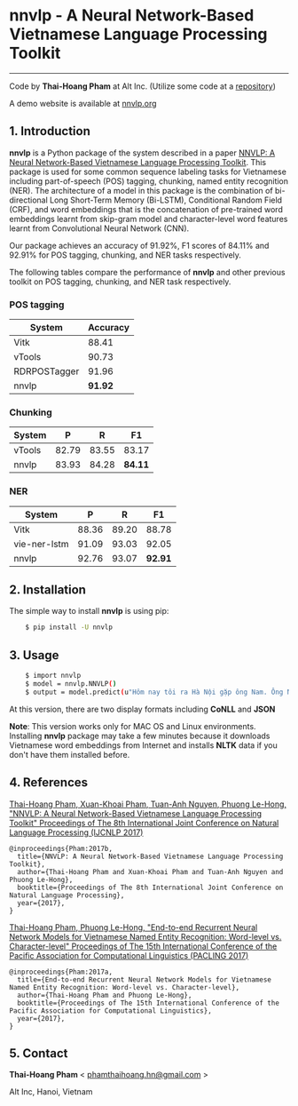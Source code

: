 # nnvlp - A Neural Network-Based Vietnamese Language Processing Toolkit
-----------------------------------------------------------------
Code by **Thai-Hoang Pham** at Alt Inc. (Utilize some code at a [repository](https://github.com/XuezheMax/LasagneNLP))

A demo website is available at [nnvlp.org](http://nnvlp.org)

## 1. Introduction
**nnvlp** is a Python package of the system described in a paper [NNVLP: A Neural Network-Based Vietnamese 
Language Processing Toolkit](https://arxiv.org/abs/1708.07241).
This package is used for some common sequence labeling tasks for Vietnamese including part-of-speech (POS) tagging, 
chunking, named entity recognition (NER).
The architecture of a model in this package is the combination of bi-directional Long Short-Term Memory (Bi-LSTM), 
Conditional Random Field (CRF), and word embeddings that is the concatenation of pre-trained word embeddings learnt 
from skip-gram model and character-level word features learnt from Convolutional Neural Network (CNN).

Our package achieves an accuracy of 91.92%, F1 scores of 84.11% and 92.91% for POS tagging, chunking, and NER tasks 
respectively.

The following tables compare the performance of **nnvlp** and other previous toolkit on POS tagging, chunking, and NER 
task respectively.

### POS tagging

| System       | Accuracy |
|--------------|----------|
| Vitk         | 88.41    |
| vTools       | 90.73    |
| RDRPOSTagger | 91.96    |
| nnvlp        | **91.92**    |

### Chunking

| System | P     | R     | F1    |
|--------|-------|-------|-------|
| vTools | 82.79 | 83.55 | 83.17 |
| nnvlp  | 83.93 | 84.28 | **84.11** |

### NER

| System       | P     | R     | F1    |
|--------------|-------|-------|-------|
| Vitk         | 88.36 | 89.20 | 88.78 |
| vie-ner-lstm | 91.09 | 93.03 | 92.05 |
| nnvlp        | 92.76 | 93.07 | **92.91** |

## 2. Installation

The simple way to install **nnvlp** is using pip:

```sh
	$ pip install -U nnvlp
```
## 3. Usage

```sh
	$ import nnvlp
	$ model = nnvlp.NNVLP()
	$ output = model.predict(u"Hôm nay tôi ra Hà Nội gặp ông Nam. Ông Nam là giảng viên đại học Bách Khoa.", display_format="CoNLL")
```

At this version, there are two display formats including **CoNLL** and **JSON**

**Note**: This version works only for MAC OS and Linux environments. Installing **nnvlp** package may take a few minutes 
because it downloads Vietnamese word embeddings from Internet and installs **NLTK** data if you don't have them installed before.

## 4. References

[Thai-Hoang Pham, Xuan-Khoai Pham, Tuan-Anh Nguyen, Phuong Le-Hong, "NNVLP: A Neural Network-Based Vietnamese Language 
Processing Toolkit" Proceedings of The 8th International Joint Conference on Natural Language Processing (IJCNLP 2017)](https://arxiv.org/abs/1708.07241)

```
@inproceedings{Pham:2017b,
  title={NNVLP: A Neural Network-Based Vietnamese Language Processing Toolkit},
  author={Thai-Hoang Pham and Xuan-Khoai Pham and Tuan-Anh Nguyen and Phuong Le-Hong},
  booktitle={Proceedings of The 8th International Joint Conference on Natural Language Processing},
  year={2017},
}
```

[Thai-Hoang Pham, Phuong Le-Hong, "End-to-end Recurrent Neural Network Models for Vietnamese Named Entity Recognition: 
Word-level vs. Character-level" Proceedings of The 15th International Conference of the Pacific Association for 
Computational Linguistics (PACLING 2017)](https://arxiv.org/abs/1705.04044)

```
@inproceedings{Pham:2017a,
  title={End-to-end Recurrent Neural Network Models for Vietnamese Named Entity Recognition: Word-level vs. Character-level},
  author={Thai-Hoang Pham and Phuong Le-Hong},
  booktitle={Proceedings of The 15th International Conference of the Pacific Association for Computational Linguistics},
  year={2017},
}
```

## 5. Contact

**Thai-Hoang Pham** < phamthaihoang.hn@gmail.com >

Alt Inc, Hanoi, Vietnam
